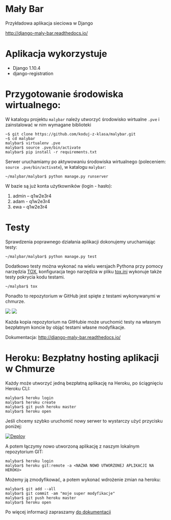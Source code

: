 # Mały Bar

Przykładowa aplikacja sieciowa w Django

http://django-maly-bar.readthedocs.io/


# Aplikacja wykorzystuje

- Django 1.10.4
- django-registration

# Przygotowanie środowiska wirtualnego:

W katalogu projektu `malybar` należy utworzyć środowisko wirtualne `.pve`
i zainstalować w nim wymagane biblioteki

    ~$ git clone https://github.com/koduj-z-klasa/malybar.git
    ~$ cd malybar
    malybar$ virtualenv .pve
    malybar$ source .pve/bin/activate
    malybar$ pip install -r requirements.txt

Serwer uruchamiamy po aktywowaniu środowiska wirtualnego
(poleceniem: `source .pve/bin/activate`), w katalogu `malybar`:

    ~/malybar/malybar$ python manage.py runserver

W bazie są już konta użytkowników (login - hasło):

1. admin – q1w2e3r4
2. adam - q1w2e3r4
3. ewa – q1w2e3r4

# Testy

Sprawdzenia poprawnego działania aplikacji dokonujemy uruchamiając testy:

    ~/malybar/malybar$ python manage.py test
    
Dodatkowo testy można wykonać na wielu wersjach Pythona przy pomocy narzędzia [TOX](https://tox.readthedocs.io/en/latest/), 
konfiguracja tego narzędzia w pliku [tox.ini](tox.ini) wykonuje także testy pokrycia kodu testami.

    ~/malybar$ tox

Ponadto to repozytorium w GitHub jest spięte z testami wykonywanymi w chmurze. 

![](https://img.shields.io/travis/koduj-z-klasa/malybar.svg)
![](https://img.shields.io/coveralls/koduj-z-klasa/malybar.svg)

Każda kopia repozytorium na GitHubie może uruchomić testy na własnym bezpłatnym koncie by objąć testami własne modyfikacje.

Dokumentacja: http://django-maly-bar.readthedocs.io/

# Heroku: Bezpłatny hosting aplikacji w Chmurze

Każdy może utworzyć jedną bezpłatną aplikację na Heroku, po ściągnięciu Heroku CLI:

    malybar$ heroku login
    malybar$ heroku create
    malybar$ git push heroku master
    malybar$ heroku open

Jeśli chcemy szybko uruchomić nowy serwer to wystarczy użyć przycisku poniżej:

[![Deploy](https://www.herokucdn.com/deploy/button.png)](https://heroku.com/deploy?template=https://github.com/koduj-z-klasa/malybar/)

A potem łączymy nowo utworzoną aplikację z naszym lokalnym repozytorium GIT:

    malybar$ heroku login
    malybar$ heroku git:remote -a <NAZWA NOWO UTWORZONEJ APLIKACJI NA HEROKU>
    
Możemy ją zmodyfikować, a potem wykonać wdrożenie zmian na heroku:

    malybar$ git add --all
    malybar$ git commit -am "moje super modyfikacje"
    malybar$ git push heroku master
    malybar$ heroku open

    
Po więcej informacji zapraszamy [do dokumentacji](https://devcenter.heroku.com/articles/getting-started-with-python#introduction)
